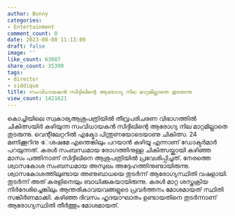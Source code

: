 ```yaml
---
author: Bonny
categories:
- Entertainment
comment_count: 0
date: 2023-08-08 11:13:09
draft: false
image: ''
like_count: 63087
share_count: 35390
tags:
- director
- siddique
title: സംവിധായകൻ സിദ്ദിഖിന്റെ ആരോഗ്യ നില മാറ്റമില്ലാതെ തുടരുന്നു
view_count: 1421621
---
```


കൊച്ചിയിലെ സ്വകാര്യആശുപത്രിയിൽ തീവ്രപരിചരണ വിഭാഗത്തിൽ ചികിത്സയിർ കഴിയുന്ന സംവിധായകൻ സിദ്ദീഖിന്റെ ആരോഗ്യ നില മാറ്റമില്ലാതെ തുടരുന്നു. വെന്റിലേറ്ററിൽ എക്മോ പിന്തുണയോടെയാണു ചികിത്സ. 24 മണിക്കൂറിനു േശഷമേ എന്തെങ്കിലും പറയാൻ കഴിയൂ എന്നാണ് ഡോക്ടർമാർ പറയുന്നത്. കരൾ സംബന്ധമായ രോഗത്തിനുള്ള ചികിത്സയ്ക്കായി കഴിഞ്ഞ മാസം പത്തിനാണ് സിദ്ദീഖിനെ ആശുപത്രിയിൽ പ്രവേശിപ്പിച്ചത്. നേരത്തെ ശ്വാസകോശ സംബന്ധമായ അസുഖം അദ്ദേഹത്തിനുണ്ടായിരുന്നു. ശ്വാസകോശത്തിലുണ്ടായ അണുബാധയെ തുടർന്ന് ആരോഗ്യസ്ഥിതി വഷളായി. തുടർന്ന് അത് കരളിനെയും ബാധിക്കുകയായിരുന്നു. കരൾ മാറ്റ ശസ്ത്രക്രിയ നിർദേശിച്ചെങ്കിലും ആന്തരികാവയവങ്ങളുടെ പ്രവർത്തനം മോശമായത് സ്ഥിതി സങ്കീര്‍ണമാക്കി. കഴിഞ്ഞ ദിവസം ഹൃദയാഘാതം ഉണ്ടായതിനെ തുടർന്നാണ് ആരോഗ്യസ്ഥിതി തീർത്തും മോശമായത്.